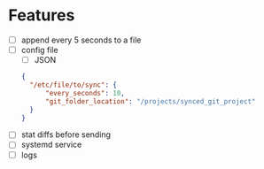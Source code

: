# Features

- [ ] append every 5 seconds to a file
- [ ] config file
  - [ ] JSON
  ```json
  { 
    "/etc/file/to/sync": {
        "every_seconds": 10,
        "git_folder_location": "/projects/synced_git_project"
    }  
  }
  ```
- [ ] stat diffs before sending
- [ ] systemd service
- [ ] logs